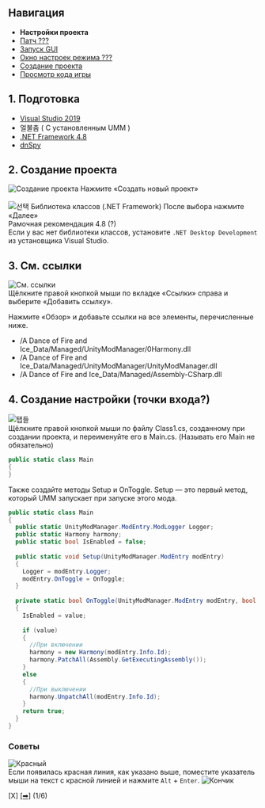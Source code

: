 ## Навигация
 - **Настройки проекта**
- [Патч ???](https://github.com/NoBrain0917/ADOFAI-Mod-Development-Guide/blob/main/dev2.md)
 - [Запуск GUI](https://github.com/NoBrain0917/ADOFAI-Mod-Development-Guide/blob/main/dev3.md)
 - [Окно настроек режима ???](https://github.com/NoBrain0917/ADOFAI-Mod-Development-Guide/blob/main/dev4.md)
 - [Создание проекта](https://github.com/NoBrain0917/ADOFAI-Mod-Development-Guide/blob/main/dev5.md)
 - [Просмотр кода игры](https://github.com/NoBrain0917/ADOFAI-Mod-Development-Guide/blob/main/dev6.md)

## 1. Подготовка
 - [Visual Studio 2019](https://visualstudio.microsoft.com/ko/vs/)
 - 얼불춤 ( С установленным UMM )
 - [.NET Framework 4.8](https://go.microsoft.com/fwlink/?linkid=2088517)
 - [dnSpy](https://github.com/dnSpy/dnSpy/releases/download/v6.1.8/dnSpy-net-win64.zip)

## 2. Создание проекта
![Создание проекта](https://github.com/NoBrain0917/ADOFAI-Mod-Development-Guide/blob/main/img/make.png?raw=true)
Нажмите «Создать новый проект»     
    <br>
![선택](https://github.com/NoBrain0917/ADOFAI-Mod-Development-Guide/blob/main/img/select2.png?raw=true)
Библиотека классов (.NET Framework) После выбора нажмите «Далее»  
Рамочная рекомендация 4.8 (?)   
Если у вас нет библиотеки классов, установите `.NET Desktop Development` из установщика Visual Studio.  

## 3. См. ссылки
![См. ссылки](https://github.com/NoBrain0917/ADOFAI-Mod-Development-Guide/blob/main/img/add.png?raw=true)      
Щёлкните правой кнопкой мыши по вкладке «Ссылки» справа и выберите «Добавить ссылку».

Нажмите «Обзор» и добавьте ссылки на все элементы, перечисленные ниже.
- /A Dance of Fire and Ice_Data/Managed/UnityModManager/0Harmony.dll
- /A Dance of Fire and Ice_Data/Managed/UnityModManager/UnityModManager.dll
- /A Dance of Fire and Ice_Data/Managed/Assembly-CSharp.dll


## 4. Создание настройки (точки входа?)
![탭들](https://github.com/NoBrain0917/ADOFAI-Mod-Development-Guide/blob/main/img/tabs.png?raw=true)     
Щёлкните правой кнопкой мыши по файлу Class1.cs, созданному при создании проекта, и переименуйте его в Main.cs. (Называть его Main не обязательно)
```cs
public static class Main
{
}
```
Также создайте методы Setup и OnToggle.
Setup — это первый метод, который UMM запускает при запуске этого мода.

```cs
public static class Main
{
  public static UnityModManager.ModEntry.ModLogger Logger;
  public static Harmony harmony;
  public static bool IsEnabled = false;
  
  public static void Setup(UnityModManager.ModEntry modEntry)
  {
    Logger = modEntry.Logger;
    modEntry.OnToggle = OnToggle;
  }
  
  private static bool OnToggle(UnityModManager.ModEntry modEntry, bool value)
  {
    IsEnabled = value;
    
    if (value)
    {
      //При включении
      harmony = new Harmony(modEntry.Info.Id);
      harmony.PatchAll(Assembly.GetExecutingAssembly());
    }
    else
    {
      //При выключении
      harmony.UnpatchAll(modEntry.Info.Id);
    }
    return true;
  }
}
```

  

### Советы
![Красный](https://github.com/NoBrain0917/ADOFAI-Mod-Development-Guide/blob/main/img/redline.png?raw=true)     
Если появилась красная линия, как указано выше, поместите указатель мыши на текст с красной линией и нажмите `Alt` + `Enter`.
![Кончик](https://github.com/NoBrain0917/ADOFAI-Mod-Development-Guide/blob/main/img/altenter.png?raw=true)     

[X] [[➡]](https://github.com/NoBrain0917/ADOFAI-Mod-Development-Guide/blob/main/dev2.md) (1/6)

